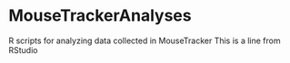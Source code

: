 # MouseTrackerAnalyses
R scripts for analyzing data collected in MouseTracker
This is a line from RStudio
